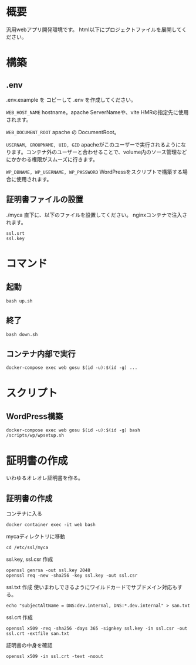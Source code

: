 # 概要

汎用webアプリ開発環境です。
html以下にプロジェクトファイルを展開してください。

# 構築

## .env
.env.example を コピーして .env を作成してください。

`WEB_HOST_NAME` hostname。apache ServerNameや、vite HMRの指定先に使用されます。

`WEB_DOCUMENT_ROOT` apache の DocumentRoot。

`USERNAM, GROUPNAME, UID, GID` apacheがこのユーザーで実行されるようになります。コンテナ外のユーザーと合わせることで、volume内のソース管理などにかかわる権限がスムーズに行きます。

`WP_DBNAME, WP_USERNAME, WP_PASSWORD` WordPressをスクリプトで構築する場合に使用されます。


## 証明書ファイルの設置
./myca 直下に、以下のファイルを設置してください。
nginxコンテナで注入されます。
```
ssl.srt
ssl.key
```

# コマンド

## 起動
```
bash up.sh
```

## 終了
```
bash down.sh
```

## コンテナ内部で実行
```
docker-compose exec web gosu $(id -u):$(id -g) ...
```

# スクリプト

## WordPress構築

```
docker-compose exec web gosu $(id -u):$(id -g) bash /scripts/wp/wpsetup.sh
```


# 証明書の作成

いわゆるオレオレ証明書を作る。

## 証明書の作成

コンテナに入る
```
docker container exec -it web bash
```

mycaディレクトリに移動
```
cd /etc/ssl/myca
```

ssl.key, ssl.csr 作成
```
openssl genrsa -out ssl.key 2048
openssl req -new -sha256 -key ssl.key -out ssl.csr
```

ssl.txt 作成
使いまわしできるようにワイルドカードでサブドメイン対応もする。
```
echo "subjectAltName = DNS:dev.internal, DNS:*.dev.internal" > san.txt
```

ssl.crt 作成
```
openssl x509 -req -sha256 -days 365 -signkey ssl.key -in ssl.csr -out ssl.crt -extfile san.txt
```

証明書の中身を確認
```
openssl x509 -in ssl.crt -text -noout
```
